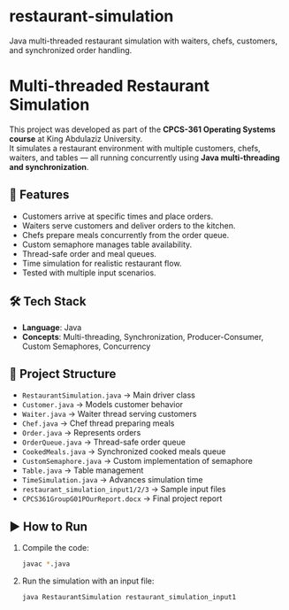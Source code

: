 # restaurant-simulation
 Java multi-threaded restaurant simulation with waiters, chefs, customers, and synchronized order handling.
# Multi-threaded Restaurant Simulation

This project was developed as part of the **CPCS-361 Operating Systems course** at King Abdulaziz University.  
It simulates a restaurant environment with multiple customers, chefs, waiters, and tables — all running concurrently using **Java multi-threading and synchronization**.

## 🚀 Features
- Customers arrive at specific times and place orders.
- Waiters serve customers and deliver orders to the kitchen.
- Chefs prepare meals concurrently from the order queue.
- Custom semaphore manages table availability.
- Thread-safe order and meal queues.
- Time simulation for realistic restaurant flow.
- Tested with multiple input scenarios.

## 🛠️ Tech Stack
- **Language**: Java  
- **Concepts**: Multi-threading, Synchronization, Producer-Consumer, Custom Semaphores, Concurrency

## 📂 Project Structure
- `RestaurantSimulation.java` → Main driver class  
- `Customer.java` → Models customer behavior  
- `Waiter.java` → Waiter thread serving customers  
- `Chef.java` → Chef thread preparing meals  
- `Order.java` → Represents orders  
- `OrderQueue.java` → Thread-safe order queue  
- `CookedMeals.java` → Synchronized cooked meals queue  
- `CustomSemaphore.java` → Custom implementation of semaphore  
- `Table.java` → Table management  
- `TimeSimulation.java` → Advances simulation time  
- `restaurant_simulation_input1/2/3` → Sample input files  
- `CPCS361GroupG01POurReport.docx` → Final project report  

## ▶️ How to Run
1. Compile the code:
   ```bash
   javac *.java

2. Run the simulation with an input file:
   ```bash
   java RestaurantSimulation restaurant_simulation_input1
